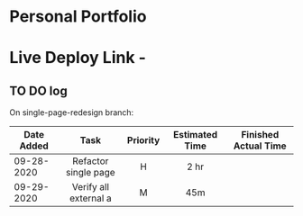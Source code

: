 # Personal Portfolio

# Live Deploy Link -

## TO DO log

On single-page-redesign branch:

| Date Added     | Task                    |  Priority   |   Estimated Time  |   Finished Actual Time |
| --------------|  :-------------:         |  :--------: |     :--------:    |        :--------:      |
|  09-28-2020   |  Refactor single page    |    H         |     2 hr         |                         |
| 09-29-2020    |   Verify all external a   |   M         |     45m           |                         |

